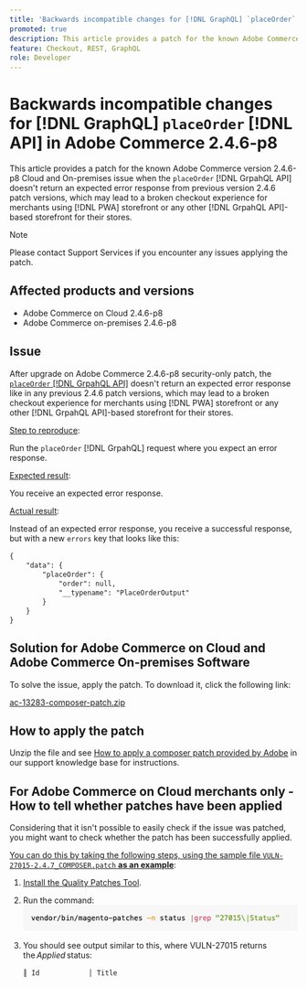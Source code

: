 ```yaml
---
title: 'Backwards incompatible changes for [!DNL GraphQL] `placeOrder` [!DNL API] in Adobe Commerce 2.4.6-p8'
promoted: true
description: This article provides a patch for the known Adobe Commerce version 2.4.6-p8 Cloud and On-premises issue when the `placeOrder` [!DNL GrpahQL API] doesn't return an expected error response from previous version 2.4.6 patch versions, which may lead to a broken checkout experience for merchants using PWA storefront or any other [!DNL GrpahQL API]-based storefront for their stores.
feature: Checkout, REST, GraphQL
role: Developer
---
```

# Backwards incompatible changes for [!DNL GraphQL] `placeOrder` [!DNL API] in Adobe Commerce 2.4.6-p8

This article provides a patch for the known Adobe Commerce version 2.4.6-p8 Cloud and On-premises issue when the `placeOrder` [!DNL GrpahQL API] doesn't return an expected error response from previous version 2.4.6 patch versions, which may lead to a broken checkout experience for merchants using [!DNL PWA] storefront or any other [!DNL GrpahQL API]-based storefront for their stores.

>[!NOTE]
>
>Please contact Support Services if you encounter any issues applying the patch.
 
## Affected products and versions

* Adobe Commerce on Cloud 2.4.6-p8
* Adobe Commerce on-premises 2.4.6-p8

## Issue

After upgrade on Adobe Commerce 2.4.6-p8 security-only patch, the [`placeOrder` [!DNL GrpahQL API]](https://developer.adobe.com/commerce/webapi/graphql/schema/cart/mutations/place-order/) doesn't return an expected error response like in any previous 2.4.6 patch versions, which may lead to a broken checkout experience for merchants using [!DNL PWA] storefront or any other [!DNL GrpahQL API]-based storefront for their stores.

<u>Step to reproduce</u>:

Run the `placeOrder` [!DNL GrpahQL] request where you expect an error response.

<u>Expected result</u>:

You receive an expected error response.

<u>Actual result</u>:

Instead of an expected error response, you receive a successful response, but with a new `errors` key that looks like this:

```
{
    "data": {
        "placeOrder": {
            "order": null,
            "__typename": "PlaceOrderOutput"
        }
    }
}
```

## Solution for Adobe Commerce on Cloud and Adobe Commerce On-premises Software

To solve the issue, apply the patch.
To download it, click the following link:

[ac-13283-composer-patch.zip](assets/ac-13283-composer-patch.zip)

## How to apply the patch

Unzip the file and see [How to apply a composer patch provided by Adobe](https://experienceleague.adobe.com/docs/commerce-knowledge-base/kb/how-to/how-to-apply-a-composer-patch-provided-by-magento.html) in our support knowledge base for instructions.

## For Adobe Commerce on Cloud merchants only - How to tell whether patches have been applied

Considering that it isn't possible to easily check if the issue was patched, you might want to check whether the patch has been successfully applied. 

<u>You can do this by taking the following steps, using the sample file `VULN-27015-2.4.7_COMPOSER.patch` **as an example</u>**:

1. [Install the Quality Patches Tool](https://experienceleague.adobe.com/docs/commerce-operations/tools/quality-patches-tool/usage.html).
1. Run the command:<br>
 ![ac-13283-tell-if-patch-applied-code](assets/cve-2024-34102-tell-if-patch-applied-code.png)
1. You should see output similar to this, where VULN-27015 returns the *Applied* status:

    ```bash
    ║ Id            │ Title                                                        │ Category        │ Origin                 │ Status      │ Details                                          ║ ║ N/A           │ ../m2-hotfixes/VULN-27015-2.4.7_COMPOSER_patch.patch      │ Other           │ Local                  │ Applied     │ Patch type: Custom                                
    ```

<!-- For Step 2:
     ```bash
    vendor/bin/magento-patches -n status |grep "27015\|Status"
     ```
-->

